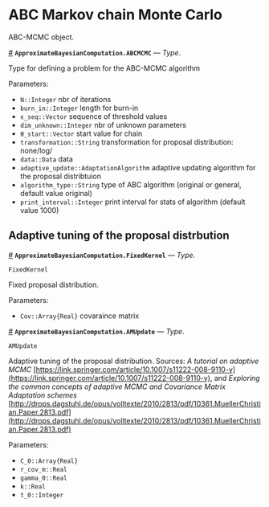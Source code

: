 
<a id='ABC-Markov-chain-Monte-Carlo-1'></a>

# ABC Markov chain Monte Carlo


ABC-MCMC object.

<a id='ApproximateBayesianComputation.ABCMCMC' href='#ApproximateBayesianComputation.ABCMCMC'>#</a>
**`ApproximateBayesianComputation.ABCMCMC`** &mdash; *Type*.



Type for defining a problem for the ABC-MCMC algorithm

Parameters:

  * `N::Integer` nbr of iterations
  * `burn_in::Integer` length for burn-in
  * `ϵ_seq::Vector` sequence of threshold values
  * `dim_unknown::Integer` nbr of unknown parameters
  * `θ_start::Vector` start value for chain
  * `transformation::String` transformation for proposal distribution: none/log/
  * `data::Data` data
  * `adaptive_update::AdaptationAlgorithm` adaptive updating algorithm for the proposal distribtuion
  * `algorithm_type::String` type of ABC algorithm (original or general, default value original)
  * `print_interval::Integer` print interval for stats of algorithm (default value 1000)


<a id='Adaptive-tuning-of-the-proposal-distrbution-1'></a>

## Adaptive tuning of the proposal distrbution

<a id='ApproximateBayesianComputation.FixedKernel' href='#ApproximateBayesianComputation.FixedKernel'>#</a>
**`ApproximateBayesianComputation.FixedKernel`** &mdash; *Type*.



```
FixedKernel
```

Fixed proposal distribution.

Parameters:

  * `Cov::Array{Real}` covaraince matrix

<a id='ApproximateBayesianComputation.AMUpdate' href='#ApproximateBayesianComputation.AMUpdate'>#</a>
**`ApproximateBayesianComputation.AMUpdate`** &mdash; *Type*.



```
AMUpdate
```

Adaptive tuning of the proposal distribution. Sources: *A tutorial on adaptive MCMC* [https://link.springer.com/article/10.1007/s11222-008-9110-y](https://link.springer.com/article/10.1007/s11222-008-9110-y), and *Exploring the common concepts of adaptive MCMC and Covariance Matrix Adaptation schemes* [http://drops.dagstuhl.de/opus/volltexte/2010/2813/pdf/10361.MuellerChristian.Paper.2813.pdf](http://drops.dagstuhl.de/opus/volltexte/2010/2813/pdf/10361.MuellerChristian.Paper.2813.pdf)

Parameters:

  * `C_0::Array{Real}`
  * `r_cov_m::Real`
  * `gamma_0::Real`
  * `k::Real`
  * `t_0::Integer`

